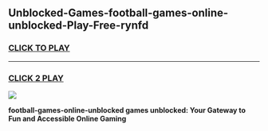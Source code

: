 
## Unblocked-Games-football-games-online-unblocked-Play-Free-rynfd
<h3>
<a href="https://premium76.site?title=football-games-online-unblocked&ref=10A">CLICK TO PLAY</a></h3>
<hr>

<h3>
<a href="https://premium76.site?title=football-games-online-unblocked&ref=10A">CLICK 2 PLAY</a>
  
</h3>

<a href="https://premium76.site?title=football-games-online-unblocked&ref=10A"><img src="https://clearcache.store/games.png"></a>


**football-games-online-unblocked games unblocked: Your Gateway to Fun and Accessible Online Gaming**
